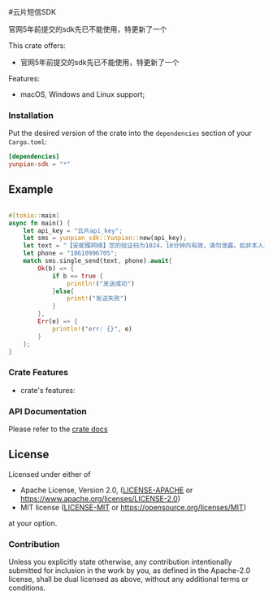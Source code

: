 
#云片短信SDK

官网5年前提交的sdk先已不能使用，特更新了一个



This crate offers:

*   官网5年前提交的sdk先已不能使用，特更新了一个

Features:

*   macOS, Windows and Linux support;


### Installation

Put the desired version of the crate into the `dependencies` section of your `Cargo.toml`:

```toml
[dependencies]
yunpian-sdk = "*"
```

## Example

```rust

#[tokio::main]
async fn main() {
    let api_key = "云片api_key";
    let sms = yunpian_sdk::Yunpian::new(api_key);
    let text = "【安妮蝶网络】您的验证码为1024，10分钟内有效，请勿泄露。如非本人操作，请忽略本短信。";
    let phone = "18610996705";
    match sms.single_send(text, phone).await{
        Ok(b) => {
            if b == true {
                println!("发送成功")
            }else{
                print!("发送失败")
            }
        },
        Err(e) => {
            println!("err: {}", e)
        }
    };
}


```

### Crate Features

* crate's features:


### API Documentation

Please refer to the [crate docs](https://docs.rs/yunpian-sdk)

## License

Licensed under either of

* Apache License, Version 2.0, ([LICENSE-APACHE](LICENSE-APACHE) or https://www.apache.org/licenses/LICENSE-2.0)
* MIT license ([LICENSE-MIT](LICENSE-MIT) or https://opensource.org/licenses/MIT)

at your option.

### Contribution

Unless you explicitly state otherwise, any contribution intentionally
submitted for inclusion in the work by you, as defined in the Apache-2.0
license, shall be dual licensed as above, without any additional terms or
conditions.
